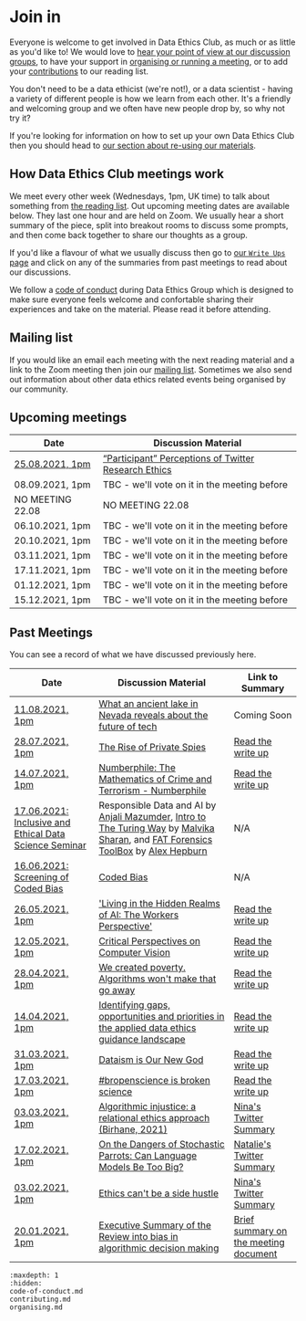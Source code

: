 # Join in

Everyone is welcome to get involved in Data Ethics Club, as much or as little as you'd like to! We would love to [hear your point of view at our discussion groups](#about), to have your support in [organising or running a meeting](organising), or to add your [contributions](contributing) to our reading list.  

You don't need to be a data ethicist (we're not!), or a data scientist - having a variety of different people is how we learn from each other. It's a friendly and welcoming group and we often have new people drop by, so why not try it?  

If you're looking for information on how to set up your own Data Ethics Club then you should head to [our section about re-using our materials](). 

## How Data Ethics Club meetings work

We meet every other week (Wednesdays, 1pm, UK time) to talk about something from [the reading list](../reading-list).
Out upcoming meeting dates are available below. They last one hour and are held on Zoom. 
We usually hear a short summary of the piece, split into breakout rooms to discuss some prompts, and then come back together to share our thoughts as a group. 

If you'd like a flavour of what we usually discuss then go to [our `Write Ups` page](../write_ups/write_ups) and click on any of the summaries from past meetings to read about our discussions.

We follow a [code of conduct](code-of-conduct) during Data Ethics Group which is designed to make sure everyone feels welcome and confortable sharing their experiences and take on the material. 
Please read it before attending.

## Mailing list

If you would like an email each meeting with the next reading material and a link to the Zoom meeting then join our [mailing list](http://eepurl.com/hjkmnX).
Sometimes we also send out information about other data ethics related events being organised by our community. 

## Upcoming meetings

| Date                                     | Discussion Material |
|--------------------------------------------------------|---------------------|
| [25.08.2021, 1pm](2021/08-august/25-08-2021_meeting.md) | [“Participant” Perceptions of Twitter Research Ethics](https://journals.sagepub.com/doi/10.1177/2056305118763366)
| 08.09.2021, 1pm | TBC - we'll vote on it in the meeting before |
| NO MEETING 22.08 | NO MEETING 22.08|
| 06.10.2021, 1pm | TBC - we'll vote on it in the meeting before |
| 20.10.2021, 1pm | TBC - we'll vote on it in the meeting before |
| 03.11.2021, 1pm | TBC - we'll vote on it in the meeting before |
| 17.11.2021, 1pm | TBC - we'll vote on it in the meeting before |
| 01.12.2021, 1pm | TBC - we'll vote on it in the meeting before |
| 15.12.2021, 1pm | TBC - we'll vote on it in the meeting before |

## Past Meetings

You can see a record of what we have discussed previously here.

| Date | Discussion Material | Link to Summary |
|-------------------|---------------------|---------------------|
| [11.08.2021, 1pm](2021/08-august/11-08-2021_meeting.md) | [What an ancient lake in Nevada reveals about the future of tech](https://www.fastcompany.com/90618225/what-an-ancient-lake-in-nevada-reveals-about-the-future-of-tech) | Coming Soon |
| [28.07.2021, 1pm](2021/07-july/28-07-2021_meeting.md) | [The Rise of Private Spies](https://newrepublic.com/article/161913/we-are-bellingcat-spooked-private-investigators) |  [Read the write up](../write_ups/2021/28-07-21_writeup) |
| [14.07.2021, 1pm](2021/07-july/14-07-2021_meeting) | [Numberphile: The Mathematics of Crime and Terrorism - Numberphile](https://www.youtube.com/watch?v=lCjspXB5F4A) |  [Read the write up](../write_ups/2021/14-07-21_writeup) |
| [17.06.2021: Inclusive and Ethical Data Science Seminar](https://www.eventbrite.co.uk/e/inclusive-and-ethical-data-science-tickets-154266849299#) | Responsible Data and AI by [Anjali Mazumder](https://www.turing.ac.uk/people/researchers/anjali-mazumder),  [Intro to The Turing Way](https://zenodo.org/record/4969380) by [Malvika Sharan](https://malvikasharan.github.io/), and [FAT Forensics ToolBox](https://fat-forensics.org/index.html) by [Alex Hepburn](https://research-information.bris.ac.uk/en/persons/alex-hepburn) | N/A |
| [16.06.2021: Screening of Coded Bias](https://www.eventbrite.co.uk/e/special-edition-of-data-ethics-club-coded-bias-screening-tickets-155911949839#) | [Coded Bias](https://en.wikipedia.org/wiki/Coded_Bias) | N/A |
| [26.05.2021, 1pm](2021/05-may/26-05-2021_meeting)   |         ['Living in the Hidden Realms of AI: The Workers Perspective'](https://news.techworkerscoalition.org/2021/03/09/issue-5/)            | [Read the write up](../write_ups/2021/26-05-21_writeup) |
| [12.05.2021, 1pm](2021/05-may/12-05-2021_meeting)  | [Critical Perspectives on Computer Vision](https://slideslive.com/38923500/critical-perspectives-on-computer-vision) | [Read the write up](../write_ups/2021/12-05-21_writeup) |
| [28.04.2021, 1pm](2021/04-april/28-04-21_meeting)                                        | [We created poverty. Algorithms won't make that go away](https://www.theguardian.com/commentisfree/2018/may/13/we-created-poverty-algorithms-wont-make-that-go-away)                    | [Read the write up](https://very-good-science.github.io/data-ethics-club/contents/write_ups/2021/28-04-21_writeup.html) |
| [14.04.2021, 1pm](2021/04-april/14-04-21_meeting) |  [Identifying gaps, opportunities and priorities in the applied data ethics guidance landscape](https://uksa.statisticsauthority.gov.uk/publication/identifying-gaps-opportunities-and-priorities-in-the-applied-data-ethics-guidance-landscape/)  | [Read the write up](https://very-good-science.github.io/data-ethics-club/contents/write_ups/2021/14-04-21_writeup.html) |
| [31.03.2021, 1pm](2021/03-march/31-03-21_meeting)| [Dataism is Our New God](https://onlinelibrary.wiley.com/doi/epdf/10.1111/npqu.12080)        | [Read the write up](https://very-good-science.github.io/data-ethics-club/contents/write_ups/2021/31-03-21_writeup.html) |
| [17.03.2021, 1pm](2021/03-march/17-03-21_meeting)|[#bropenscience is broken science](https://thepsychologist.bps.org.uk/volume-33/november-2020/bropenscience-broken-science)| [Read the write up](https://very-good-science.github.io/data-ethics-club/contents/write_ups/2021/17-03-21_writeup.html) |
| [03.03.2021, 1pm](2021/03-march/03-03-21_meeting) | [Algorithmic injustice: a relational ethics approach (Birhane, 2021)](https://www.sciencedirect.com/science/article/pii/S2666389921000155) | [Nina's Twitter Summary](https://twitter.com/ninadicara/status/1367117597397893122?s=20)|
| [17.02.2021, 1pm](2021/02-feb/17-02-21_meeting) | [On the Dangers of Stochastic Parrots: Can Language Models Be Too Big?](http://faculty.washington.edu/ebender/papers/Stochastic_Parrots.pdf) | [Natalie's Twitter Summary](https://twitter.com/StatalieT/status/1362045192543600641?s=20)|
| [03.02.2021, 1pm](2021/02-feb/03-02-21_meeting)| [Ethics can't be a side hustle](https://deardesignstudent.com/ethics-cant-be-a-side-hustle-b9e78c090aee) | [Nina's Twitter Summary](https://twitter.com/ninadicara/status/1356976821498175491?s=20) |
| [20.01.2021, 1pm](2021/01-jan/20-01-21_meeting)   | [Executive Summary of the Review into bias in algorithmic decision making](2021/01-jan/20-01-20_cdei_algorithmic_bias_summary.pdf)| [Brief summary on the meeting document](2021/01-jan/20-01-21_meeting) |


```{toctree}
:maxdepth: 1
:hidden:
code-of-conduct.md
contributing.md
organising.md
